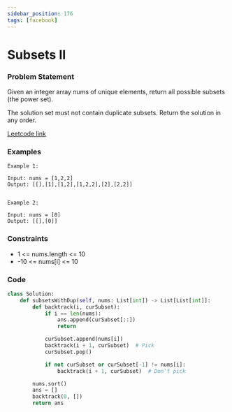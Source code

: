 ```yaml
---
sidebar_position: 176
tags: [facebook]
---
```


# Subsets II

### Problem Statement

Given an integer array nums of unique elements, return all possible
subsets
(the power set).

The solution set must not contain duplicate subsets. Return the solution in any order.

[Leetcode link](https://leetcode.com/problems/subsets-ii)

### Examples

```
Example 1:

Input: nums = [1,2,2]
Output: [[],[1],[1,2],[1,2,2],[2],[2,2]]


Example 2:

Input: nums = [0]
Output: [[],[0]]
```

### Constraints

- 1 <= nums.length <= 10
- -10 <= nums[i] <= 10

### Code

```python title="Python3 Code"
class Solution:
    def subsetsWithDup(self, nums: List[int]) -> List[List[int]]:
        def backtrack(i, curSubset):
            if i == len(nums):
                ans.append(curSubset[::])
                return

            curSubset.append(nums[i])
            backtrack(i + 1, curSubset)  # Pick
            curSubset.pop()

            if not curSubset or curSubset[-1] != nums[i]:
                backtrack(i + 1, curSubset)  # Don't pick

        nums.sort()
        ans = []
        backtrack(0, [])
        return ans
```
